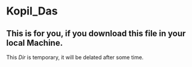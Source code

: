 # Kopil_Das
## This is for you, if you download this file in your local Machine. 
This *Dir* is temporary, it will be delated after some time. 